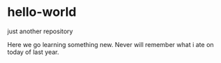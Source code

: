 # hello-world
just another repository 


Here we go learning something new.
Never will remember what i ate on today of last year.
